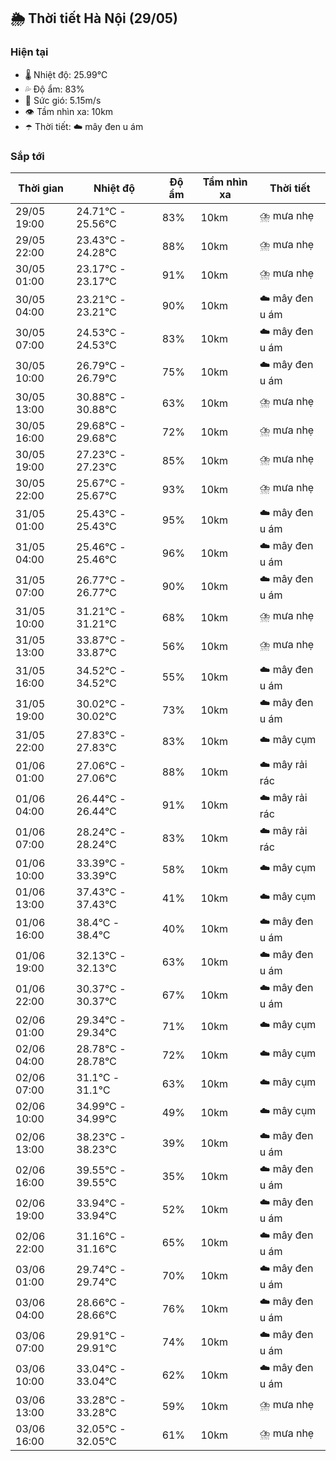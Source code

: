## 🌦️ Thời tiết Hà Nội (29/05)

### Hiện tại

- 🌡️ Nhiệt độ: 25.99℃
- 💦 Độ ẩm: 83%
- 💨 Sức gió: 5.15m/s
- 👁️ Tầm nhìn xa: 10km
- ☂️ Thời tiết: ☁️ mây đen u ám

### Sắp tới

| Thời gian | Nhiệt độ | Độ ẩm | Tầm nhìn xa | Thời tiết |
| --- | --- | --- | --- | --- |
| 29/05 19:00 | 24.71℃ - 25.56℃ | 83% | 10km | ⛈️ mưa nhẹ |
| 29/05 22:00 | 23.43℃ - 24.28℃ | 88% | 10km | ⛈️ mưa nhẹ |
| 30/05 01:00 | 23.17℃ - 23.17℃ | 91% | 10km | ⛈️ mưa nhẹ |
| 30/05 04:00 | 23.21℃ - 23.21℃ | 90% | 10km | ☁️ mây đen u ám |
| 30/05 07:00 | 24.53℃ - 24.53℃ | 83% | 10km | ☁️ mây đen u ám |
| 30/05 10:00 | 26.79℃ - 26.79℃ | 75% | 10km | ☁️ mây đen u ám |
| 30/05 13:00 | 30.88℃ - 30.88℃ | 63% | 10km | ⛈️ mưa nhẹ |
| 30/05 16:00 | 29.68℃ - 29.68℃ | 72% | 10km | ⛈️ mưa nhẹ |
| 30/05 19:00 | 27.23℃ - 27.23℃ | 85% | 10km | ⛈️ mưa nhẹ |
| 30/05 22:00 | 25.67℃ - 25.67℃ | 93% | 10km | ⛈️ mưa nhẹ |
| 31/05 01:00 | 25.43℃ - 25.43℃ | 95% | 10km | ☁️ mây đen u ám |
| 31/05 04:00 | 25.46℃ - 25.46℃ | 96% | 10km | ☁️ mây đen u ám |
| 31/05 07:00 | 26.77℃ - 26.77℃ | 90% | 10km | ☁️ mây đen u ám |
| 31/05 10:00 | 31.21℃ - 31.21℃ | 68% | 10km | ⛈️ mưa nhẹ |
| 31/05 13:00 | 33.87℃ - 33.87℃ | 56% | 10km | ⛈️ mưa nhẹ |
| 31/05 16:00 | 34.52℃ - 34.52℃ | 55% | 10km | ☁️ mây đen u ám |
| 31/05 19:00 | 30.02℃ - 30.02℃ | 73% | 10km | ☁️ mây đen u ám |
| 31/05 22:00 | 27.83℃ - 27.83℃ | 83% | 10km | ☁️ mây cụm |
| 01/06 01:00 | 27.06℃ - 27.06℃ | 88% | 10km | ☁️ mây rải rác |
| 01/06 04:00 | 26.44℃ - 26.44℃ | 91% | 10km | ☁️ mây rải rác |
| 01/06 07:00 | 28.24℃ - 28.24℃ | 83% | 10km | ☁️ mây rải rác |
| 01/06 10:00 | 33.39℃ - 33.39℃ | 58% | 10km | ☁️ mây cụm |
| 01/06 13:00 | 37.43℃ - 37.43℃ | 41% | 10km | ☁️ mây cụm |
| 01/06 16:00 | 38.4℃ - 38.4℃ | 40% | 10km | ☁️ mây đen u ám |
| 01/06 19:00 | 32.13℃ - 32.13℃ | 63% | 10km | ☁️ mây đen u ám |
| 01/06 22:00 | 30.37℃ - 30.37℃ | 67% | 10km | ☁️ mây đen u ám |
| 02/06 01:00 | 29.34℃ - 29.34℃ | 71% | 10km | ☁️ mây cụm |
| 02/06 04:00 | 28.78℃ - 28.78℃ | 72% | 10km | ☁️ mây cụm |
| 02/06 07:00 | 31.1℃ - 31.1℃ | 63% | 10km | ☁️ mây cụm |
| 02/06 10:00 | 34.99℃ - 34.99℃ | 49% | 10km | ☁️ mây cụm |
| 02/06 13:00 | 38.23℃ - 38.23℃ | 39% | 10km | ☁️ mây đen u ám |
| 02/06 16:00 | 39.55℃ - 39.55℃ | 35% | 10km | ☁️ mây đen u ám |
| 02/06 19:00 | 33.94℃ - 33.94℃ | 52% | 10km | ☁️ mây đen u ám |
| 02/06 22:00 | 31.16℃ - 31.16℃ | 65% | 10km | ☁️ mây đen u ám |
| 03/06 01:00 | 29.74℃ - 29.74℃ | 70% | 10km | ☁️ mây đen u ám |
| 03/06 04:00 | 28.66℃ - 28.66℃ | 76% | 10km | ☁️ mây đen u ám |
| 03/06 07:00 | 29.91℃ - 29.91℃ | 74% | 10km | ☁️ mây đen u ám |
| 03/06 10:00 | 33.04℃ - 33.04℃ | 62% | 10km | ☁️ mây đen u ám |
| 03/06 13:00 | 33.28℃ - 33.28℃ | 59% | 10km | ⛈️ mưa nhẹ |
| 03/06 16:00 | 32.05℃ - 32.05℃ | 61% | 10km | ⛈️ mưa nhẹ |
